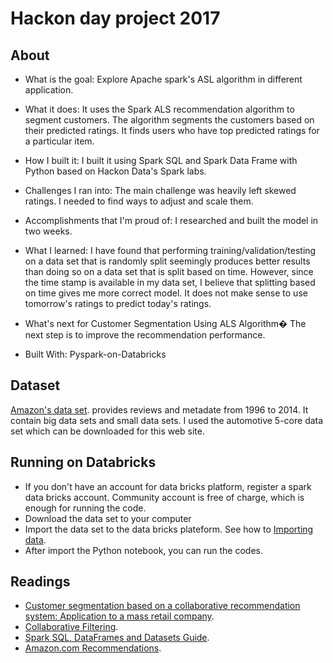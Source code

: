 # Hackon day project 2017

## About
* What is the goal:
Explore Apache spark's ASL algorithm in different application.

* What it does: 
It uses the Spark ALS recommendation algorithm to segment customers. The algorithm segments the customers based on their predicted ratings. It finds users who have top predicted ratings for a particular item.

* How I built it:
I built it using Spark SQL and Spark Data Frame with Python based on Hackon Data's Spark labs.

* Challenges I ran into:
The main challenge was heavily left skewed ratings. I needed to find ways to adjust and scale them.

* Accomplishments that I'm proud of:
I researched and built the model in two weeks.

* What I learned:
I have found that performing training/validation/testing on a data set that is randomly split seemingly produces better results than doing so on a data set that is split based on time. However, since the time stamp is available in my data set, I believe that splitting based on time gives me more correct model. It does not make sense to use tomorrow's ratings to predict today's ratings.

* What's next for Customer Segmentation Using ALS Algorithm�
The next step is to improve the recommendation performance.

* Built With:
Pyspark-on-Databricks

## Dataset
[Amazon's data set](http://jmcauley.ucsd.edu/data/amazon/). provides reviews and metadate from 1996 to 2014. It contain big data sets and small data sets. I used the automotive 5-core data set which can be downloaded for this web site.


## Running on Databricks
- If you don't have an account for data bricks platform, register a spark data bricks account. Community account is free of charge, which is enough for running the code.
- Download the data set to your computer
- Import the data set to the data bricks plateform. See how to [Importing data](https://docs.databricks.com/user-guide/importing-data.html). 
- After import the Python notebook, you can run the codes.


## Readings
- [Customer segmentation based on a collaborative recommendation system: Application to a mass retail company](https://www.ig.fpms.ac.be/sites/default/files/Customer%20segmentation%20based%20on%20a%20collaborative%20recommendation%20system:%20Application%20to%20a%20mass%20retail%20company_0.pdf).
- [Collaborative Filtering](http://spark.apache.org/docs/2.2.0/mllib-collaborative-filtering.html#collaborative-filtering).
- [Spark SQL, DataFrames and Datasets Guide](http://spark.apache.org/docs/latest/sql-programming-guide.html).
- [Amazon.com Recommendations](https://www.cs.umd.edu/~samir/498/Amazon-Recommendations.pdf).

